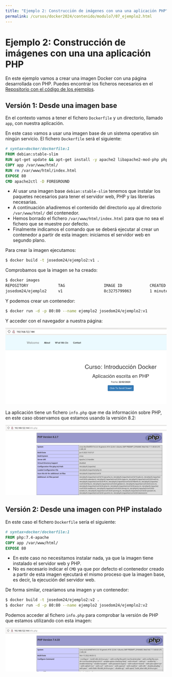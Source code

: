 ```yaml
---
title: "Ejemplo 2: Construcción de imágenes con una una aplicación PHP"
permalink: /cursos/docker2024/contenido/modulo7/07_ejemplo2.html
---
```

# Ejemplo 2: Construcción de imágenes con una una aplicación PHP

En este ejemplo vamos a crear una imagen Docker con una página desarrollada con PHP. 
Puedes encontrar los ficheros necesarios en el [Repositorio con el código de los ejemplos](https://github.com/josedom24/ejemplos_curso_docker_ow).

## Versión 1: Desde una imagen base

En el contexto vamos a tener el fichero `Dockerfile` y un directorio, llamado `app`, con nuestra aplicación.

En este caso vamos a usar una imagen base de un sistema operativo sin ningún servicio. El fichero `Dockerfile` será el siguiente:

```Dockerfile
# syntax=docker/dockerfile:1
FROM debian:stable-slim
RUN apt-get update && apt-get install -y apache2 libapache2-mod-php php && apt-get clean && rm -rf /var/lib/apt/lists/*
COPY app /var/www/html/
RUN rm /var/www/html/index.html
EXPOSE 80
CMD apache2ctl -D FOREGROUND
```

* Al usar una imagen base `debian:stable-slim` tenemos que instalar los paquetes necesarios para tener el servidor web, PHP y las librerías necesarias. 
* A continuación añadiremos el contenido del directorio `app` al directorio `/var/www/html/` del contenedor. 
* Hemos borrado el fichero `/var/www/html/index.html` para que no sea el fichero que se muestre por defecto.
* Finalmente indicamos el comando que se deberá ejecutar al crear un contenedor a partir de esta imagen: iniciamos el servidor web en segundo plano.

Para crear la imagen ejecutamos:

```bash
$ docker build -t josedom24/ejemplo2:v1 .
```

Comprobamos que la imagen se ha creado:

```bash
$ docker images
REPOSITORY             TAG                 IMAGE ID            CREATED             SIZE
josedom24/ejemplo2     v1                  8c3275799063        1 minute ago      226MB
```

Y podemos crear un contenedor:

```bash
$ docker run -d -p 80:80 --name ejemplo2 josedom24/ejemplo2:v1
```

Y acceder con el navegador a nuestra página:

![ejemplo2](img/ejemplo2.png)

La aplicación tiene un fichero `info.php` que me da información sobre PHP, en este caso observamos que estamos usando la versión 8.2:

![ejemplo2](img/ejemplo2_phpinfo.png)


## Versión 2: Desde una imagen con PHP instalado

En este caso el fichero `Dockerfile` sería el siguiente:

```Dockerfile
# syntax=docker/dockerfile:1
FROM php:7.4-apache
COPY app /var/www/html/
EXPOSE 80
```

* En este caso no necesitamos instalar nada, ya que la imagen tiene instalado el servidor web y PHP. 
* No es necesario indicar el `CMD` ya que por defecto el contenedor creado a partir de esta imagen ejecutará el mismo proceso que la imagen base, es decir, la ejecución del servidor web.

De forma similar, crearíamos una imagen y un contenedor:

```bash
$ docker build -t josedom24/ejemplo2:v2 .
$ docker run -d -p 80:80 --name ejemplo2 josedom24/ejemplo2:v2
```

Podemos acceder al fichero `info.php` para comprobar la versión de PHP que estamos utilizando con esta imagen:

![ejemplo2](img/ejemplo2_phpinfo2.png)